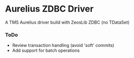 # Aurelius ZDBC Driver

A TMS Aurelius driver build with ZeosLib ZDBC (no TDataSet)


### ToDo

- Review transaction handling (avoid 'soft' commits)
- Add support for batch operations
